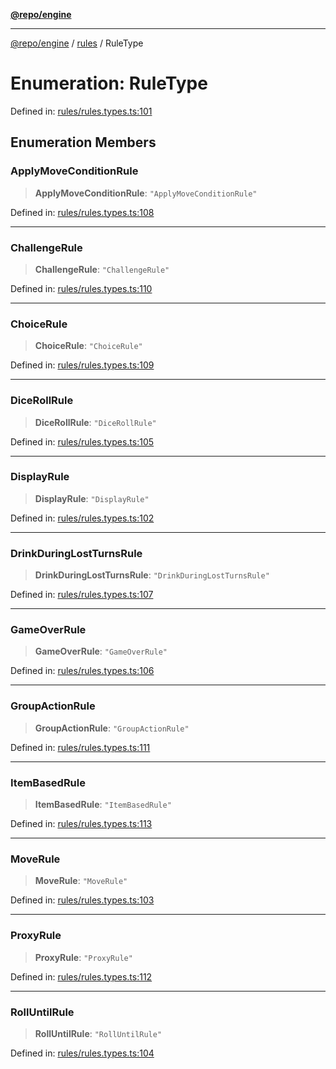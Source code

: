 [**@repo/engine**](../../README.md)

***

[@repo/engine](../../modules.md) / [rules](../README.md) / RuleType

# Enumeration: RuleType

Defined in: [rules/rules.types.ts:101](https://github.com/alexqguo/drinking-board-game-v3/blob/7f2d27c7cff47bd1f99b310eade07186901fdb07/packages/engine/src/rules/rules.types.ts#L101)

## Enumeration Members

### ApplyMoveConditionRule

> **ApplyMoveConditionRule**: `"ApplyMoveConditionRule"`

Defined in: [rules/rules.types.ts:108](https://github.com/alexqguo/drinking-board-game-v3/blob/7f2d27c7cff47bd1f99b310eade07186901fdb07/packages/engine/src/rules/rules.types.ts#L108)

***

### ChallengeRule

> **ChallengeRule**: `"ChallengeRule"`

Defined in: [rules/rules.types.ts:110](https://github.com/alexqguo/drinking-board-game-v3/blob/7f2d27c7cff47bd1f99b310eade07186901fdb07/packages/engine/src/rules/rules.types.ts#L110)

***

### ChoiceRule

> **ChoiceRule**: `"ChoiceRule"`

Defined in: [rules/rules.types.ts:109](https://github.com/alexqguo/drinking-board-game-v3/blob/7f2d27c7cff47bd1f99b310eade07186901fdb07/packages/engine/src/rules/rules.types.ts#L109)

***

### DiceRollRule

> **DiceRollRule**: `"DiceRollRule"`

Defined in: [rules/rules.types.ts:105](https://github.com/alexqguo/drinking-board-game-v3/blob/7f2d27c7cff47bd1f99b310eade07186901fdb07/packages/engine/src/rules/rules.types.ts#L105)

***

### DisplayRule

> **DisplayRule**: `"DisplayRule"`

Defined in: [rules/rules.types.ts:102](https://github.com/alexqguo/drinking-board-game-v3/blob/7f2d27c7cff47bd1f99b310eade07186901fdb07/packages/engine/src/rules/rules.types.ts#L102)

***

### DrinkDuringLostTurnsRule

> **DrinkDuringLostTurnsRule**: `"DrinkDuringLostTurnsRule"`

Defined in: [rules/rules.types.ts:107](https://github.com/alexqguo/drinking-board-game-v3/blob/7f2d27c7cff47bd1f99b310eade07186901fdb07/packages/engine/src/rules/rules.types.ts#L107)

***

### GameOverRule

> **GameOverRule**: `"GameOverRule"`

Defined in: [rules/rules.types.ts:106](https://github.com/alexqguo/drinking-board-game-v3/blob/7f2d27c7cff47bd1f99b310eade07186901fdb07/packages/engine/src/rules/rules.types.ts#L106)

***

### GroupActionRule

> **GroupActionRule**: `"GroupActionRule"`

Defined in: [rules/rules.types.ts:111](https://github.com/alexqguo/drinking-board-game-v3/blob/7f2d27c7cff47bd1f99b310eade07186901fdb07/packages/engine/src/rules/rules.types.ts#L111)

***

### ItemBasedRule

> **ItemBasedRule**: `"ItemBasedRule"`

Defined in: [rules/rules.types.ts:113](https://github.com/alexqguo/drinking-board-game-v3/blob/7f2d27c7cff47bd1f99b310eade07186901fdb07/packages/engine/src/rules/rules.types.ts#L113)

***

### MoveRule

> **MoveRule**: `"MoveRule"`

Defined in: [rules/rules.types.ts:103](https://github.com/alexqguo/drinking-board-game-v3/blob/7f2d27c7cff47bd1f99b310eade07186901fdb07/packages/engine/src/rules/rules.types.ts#L103)

***

### ProxyRule

> **ProxyRule**: `"ProxyRule"`

Defined in: [rules/rules.types.ts:112](https://github.com/alexqguo/drinking-board-game-v3/blob/7f2d27c7cff47bd1f99b310eade07186901fdb07/packages/engine/src/rules/rules.types.ts#L112)

***

### RollUntilRule

> **RollUntilRule**: `"RollUntilRule"`

Defined in: [rules/rules.types.ts:104](https://github.com/alexqguo/drinking-board-game-v3/blob/7f2d27c7cff47bd1f99b310eade07186901fdb07/packages/engine/src/rules/rules.types.ts#L104)
